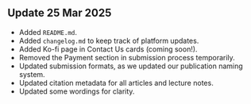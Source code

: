 ## Update 25 Mar 2025
- Added ```README.md```.
- Added ```changelog.md``` to keep track of platform updates.
- Added Ko-fi page in Contact Us cards (coming soon!).
- Removed the Payment section in submission process temporarily.
- Updated submission formats, as we updated our publication naming system.
- Updated citation metadata for all articles and lecture notes.
- Updated some wordings for clarity.
